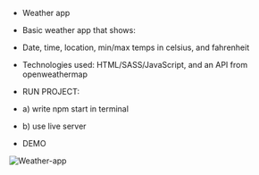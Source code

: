 - Weather app

- Basic weather app that shows:
- Date, time, location, min/max temps in celsius, and fahrenheit
- Technologies used: HTML/SASS/JavaScript, and an API from openweathermap
- RUN PROJECT:
- a) write npm start in terminal
- b) use live server

- DEMO

![Weather-app](https://user-images.githubusercontent.com/79769638/156478786-70e2d595-d065-4811-9355-c97b69847009.png)
